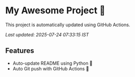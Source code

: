 # My Awesome Project 🚀

This project is automatically updated using GitHub Actions.

_Last updated: 2025-07-24 07:33:15 IST_

## Features
- Auto-update README using Python 🐍
- Auto Git push with GitHub Actions 🤖
